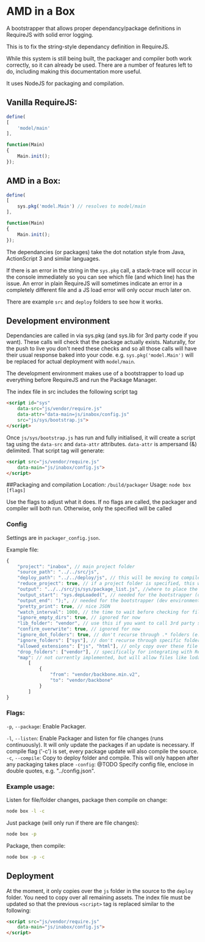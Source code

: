 # AMD in a Box
A bootstrapper that allows proper dependancy/package definitions in RequireJS with solid error logging.

This is to fix the string-style dependancy definition in RequireJS.

While this system is still being built, the packager and compiler both work correctly, so it can already be used. There are a number of features left to do, including making this documentation more useful.

It uses NodeJS for packaging and compilation.

## Vanilla RequireJS:
```js
define(
[
	'model/main'
],

function(Main) 
{
	Main.init();
});
```

## AMD in a Box:
```js
define(
[
	sys.pkg('model.Main') // resolves to model/main
],

function(Main) 
{
	Main.init();
});
```

The dependancies (or packages) take the dot notation style from Java, ActionScript 3 and similar languages.

If there is an error in the string in the `sys.pkg` call, a stack-trace will occur in the console immediately so you can see which file (and which line) has the issue. An error in plain RequireJS will sometimes indicate an error in a completely different file and a JS load error will only occur much later on.

There are example `src` and `deploy` folders to see how it works.

## Development environment
Dependancies are called in via sys.pkg (and sys.lib for 3rd party code if you want). These calls will check that the package actually exists. Naturally, for the push to live you don't need these checks and so all those calls will have their usual response baked into your code.
e.g. `sys.pkg('model.Main')` will be replaced for actual deployment with `model/main`.

The development environment makes use of a bootstrapper to load up everything before RequireJS and run the Package Manager.

The index file in src includes the following script tag
```html
<script id="sys"
	data-src="js/vendor/require.js" 
	data-attr="data-main=js/inabox/config.js"
	src="js/sys/bootstrap.js">
</script>
```

Once `js/sys/bootstrap.js` has run and fully initialised, it will create a script tag using the `data-src` and `data-attr` attributes. `data-attr` is ampersand (&) delimited. That script tag will generate:

```html
<script src="js/vendor/require.js" 
	data-main="js/inabox/config.js">
</script>
```

##Packaging and compilation
Location: `/build/packager`
Usage: `node box [flags]`

Use the flags to adjust what it does. 
If no flags are called, the packager and compiler will both run. Otherwise, only the specified will be called

### Config
Settings are in `packager_config.json`.

Example file:
```js
{
	"project": "inabox", // main project folder
	"source_path": "../../src/js",
	"deploy_path": "../../deploy/js", // this will be moving to compiler_config.json soon
	"reduce_project": true, // if a project folder is specified, this will allow you to reference files in there without having to prefix their package
	"output": "../../src/js/sys/package_list.js", //where to place the package output
	"output_start": "sys.depLoaded(", // needed for the bootstrapper (dev environment)
	"output_end": ");", // needed for the bootstrapper (dev environment)
	"pretty_print": true, // nice JSON
	"watch_interval": 1000, // the time to wait before checking for file changes
	"ignore_empty_dirs": true, // ignored for now
	"lib_folder": "vendor", // use this if you want to call 3rd party stuff via sys.lib
	"confirm_overwrite": true, // ignored for now
	"ignore_dot_folders": true, // don't recurse through .* folders (e.g. .git, .svn)
	"ignore_folders": ["sys"], // don't recurse through specific folders
	"allowed_extensions": ["js", "html"], // only copy over these file types
	"drop_folders": ["vendor"], // specifically for integrating with RequireJS's config file. Full explanation later.
	"map": // not currently implemented, but will allow files like lodash_v13 to be referenced as sys.lib('Lodash');
		[
			{
				"from": "vendor/backbone.min.v2",
				"to": "vendor/backbone"
			}
		]
}
```

### Flags:
`-p`, `--package`: Enable Packager.

`-l`, `--listen`: Enable Packager and listen for file changes (runs continuously). It will only update the packages if an update is necessary. If compile flag ('-c') is set, every package update will also compile the source.
`-c`, `--compile`: Copy to deploy folder and compile. This will only happen after any packaging takes place
`-config`: @TODO Specify config file, enclose in double quotes, e.g. "../config.json".
	
### Example usage:

Listen for file/folder changes, package then compile on change:
```bash
node box -l -c
```

Just package (will only run if there are file changes):
```bash
node box -p
```

Package, then compile:
```bash
node box -p -c
```

## Deployment
At the moment, it only copies over the `js` folder in the source to the `deploy` folder. You need to copy over all remaining assets. The index file must be updated so that the previous `<script>` tag is replaced similar to the following:
```html
<script src="js/vendor/require.js" 
	data-main="js/inabox/config.js">
</script>
```